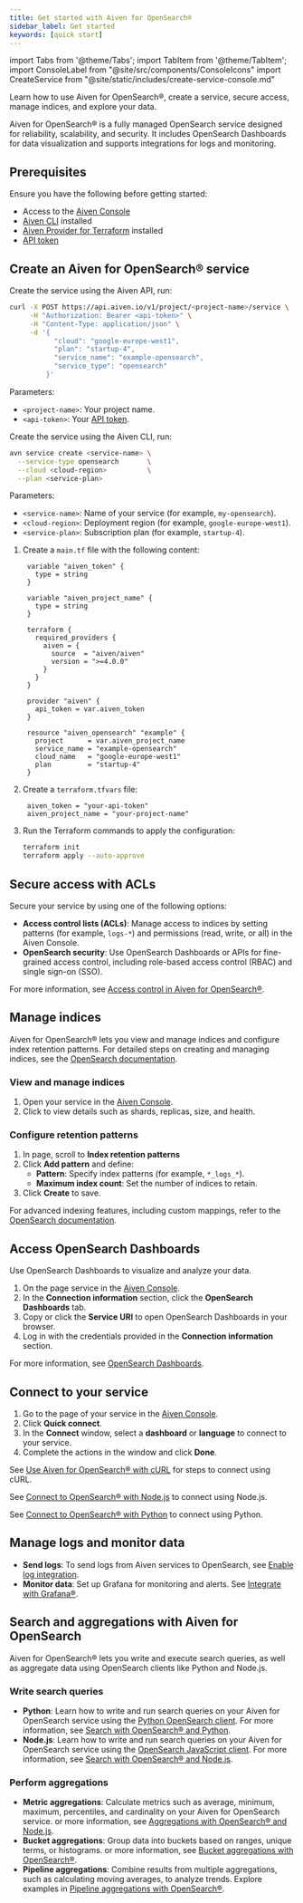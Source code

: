 ```yaml
---
title: Get started with Aiven for OpenSearch®
sidebar_label: Get started
keywords: [quick start]
---
```


import Tabs from '@theme/Tabs';
import TabItem from '@theme/TabItem';
import ConsoleLabel from "@site/src/components/ConsoleIcons"
import CreateService from "@site/static/includes/create-service-console.md"

Learn how to use Aiven for OpenSearch®, create a service, secure access, manage indices, and explore your data.

Aiven for OpenSearch® is a fully managed OpenSearch service designed for reliability,
scalability, and security. It includes OpenSearch Dashboards for data visualization and
supports integrations for logs and monitoring.

## Prerequisites

Ensure you have the following before getting started:

- Access to the [Aiven Console](https://console.aiven.io)
- [Aiven CLI](https://github.com/aiven/aiven-client#installation) installed
- [Aiven Provider for Terraform](https://registry.terraform.io/providers/aiven/aiven/latest/docs) installed
- [API token](/docs/platform/howto/create_authentication_token)

## Create an Aiven for OpenSearch® service

<Tabs groupId="group1">
<TabItem value="1" label="Console" default>

<CreateService serviceType="OpenSearch®"/>

</TabItem>
<TabItem value="API" label="API">

Create the service using the Aiven API, run:

```bash
curl -X POST https://api.aiven.io/v1/project/<project-name>/service \
     -H "Authorization: Bearer <api-token>" \
     -H "Content-Type: application/json" \
     -d '{
           "cloud": "google-europe-west1",
           "plan": "startup-4",
           "service_name": "example-opensearch",
           "service_type": "opensearch"
         }'
```

Parameters:

- `<project-name>`: Your project name.
- `<api-token>`: Your [API token](/docs/platform/howto/create_authentication_token).

</TabItem>
<TabItem value="CLI" label="CLI">

Create the service using the Aiven CLI, run:

```bash
avn service create <service-name> \
  --service-type opensearch       \
  --cloud <cloud-region>          \
  --plan <service-plan>
```

Parameters:

- `<service-name>`: Name of your service (for example, `my-opensearch`).
- `<cloud-region>`: Deployment region (for example, `google-europe-west1`).
- `<service-plan>`: Subscription plan (for example, `startup-4`).

</TabItem>
<TabItem value="Terraform" label="Terraform">

1. Create a `main.tf` file with the following content:

   ```hcl
    variable "aiven_token" {
      type = string
    }

    variable "aiven_project_name" {
      type = string
    }

    terraform {
      required_providers {
        aiven = {
          source  = "aiven/aiven"
          version = ">=4.0.0"
        }
      }
    }

    provider "aiven" {
      api_token = var.aiven_token
    }

    resource "aiven_opensearch" "example" {
      project      = var.aiven_project_name
      service_name = "example-opensearch"
      cloud_name   = "google-europe-west1"
      plan         = "startup-4"
    }
    ```

1. Create a `terraform.tfvars` file:

   ```hcl
    aiven_token = "your-api-token"
    aiven_project_name = "your-project-name"
    ```

1. Run the Terraform commands to apply the configuration:

   ```bash
   terraform init
   terraform apply --auto-approve
   ```

</TabItem>
</Tabs>

## Secure access with ACLs

Secure your service by using one of the following options:

- **Access control lists (ACLs)**: Manage access to indices by setting patterns
  (for example, `logs-*`) and permissions (read, write, or all) in the Aiven Console.
- **OpenSearch security**: Use OpenSearch Dashboards or APIs for fine-grained access
  control, including role-based access control (RBAC) and single sign-on (SSO).

For more information, see
[Access control in Aiven for OpenSearch®](https://aiven.io/docs/products/opensearch/concepts/access_control).

## Manage indices

Aiven for OpenSearch® lets you view and manage indices and configure index retention
patterns. For detailed steps on creating and managing indices, see
the [OpenSearch documentation](https://opensearch.org/docs/latest/opensearch/index-data/).

### View and manage indices

1. Open your service in the [Aiven Console](https://console.aiven.io/).
1. Click <ConsoleLabel name="opensearchindexes" /> to view details such as shards, replicas, size, and health.

### Configure retention patterns

1. In <ConsoleLabel name="opensearchindexes" /> page, scroll to
   **Index retention patterns**
1. Click **Add pattern** and define:
   - **Pattern**: Specify index patterns (for example, `*_logs_*`).
   - **Maximum index count**: Set the number of indices to retain.
1. Click **Create** to save.

For advanced indexing features, including custom mappings, refer to the
[OpenSearch documentation](https://opensearch.org/docs/latest/opensearch/index-data/).

## Access OpenSearch Dashboards

Use OpenSearch Dashboards to visualize and analyze your data.

1. On the <ConsoleLabel name="overview"/> page service in the [Aiven Console](https://console.aiven.io/).
1. In the **Connection information** section, click the **OpenSearch Dashboards** tab.
1. Copy or click the **Service URI** to open OpenSearch Dashboards in your browser.
1. Log in with the credentials provided in the **Connection information** section.

For more information, see
[OpenSearch Dashboards](https://opensearch.org/docs/latest/dashboards/).

## Connect to your service

<Tabs groupId="connect-service">
<TabItem value="Console" label="Console" default>

1. Go to the <ConsoleLabel name="overview"/>  page of your service in the [Aiven Console](https://console.aiven.io/).
1. Click **Quick connect**.
1. In the **Connect** window, select a **dashboard** or **language** to connect to your
   service.
1. Complete the actions in the window and click **Done**.

</TabItem>
<TabItem value="cURL" label="cURL">

See
[Use Aiven for OpenSearch® with cURL](https://aiven.io/docs/products/opensearch/howto/opensearch-with-curl)
for steps to connect using cURL.

</TabItem>
<TabItem value="Node.js" label="Node.js">

See
[Connect to OpenSearch® with Node.js](https://aiven.io/docs/products/opensearch/howto/connect-with-nodejs)
to connect using Node.js.

</TabItem>

<TabItem value="Python" label="Python">

See [Connect to OpenSearch® with Python](https://aiven.io/docs/products/opensearch/howto/connect-with-python) to connect using Python.

</TabItem>
</Tabs>

## Manage logs and monitor data

- **Send logs**: To send logs from Aiven services to OpenSearch, see [Enable log integration](https://aiven.io/docs/products/opensearch/howto/opensearch-log-integration).
- **Monitor data**: Set up Grafana for monitoring and alerts. See [Integrate with Grafana®](https://aiven.io/docs/products/opensearch/howto/integrate-with-grafana).


## Search and aggregations with Aiven for OpenSearch

Aiven for OpenSearch® lets you write and execute search queries, as well as aggregate
data using OpenSearch clients like Python and Node.js.

### Write search queries

- **Python**: Learn how to write and run search queries on your Aiven for OpenSearch
  service using the [Python OpenSearch client](https://github.com/opensearch-project/opensearch-py).
  For more information, see
  [Search with OpenSearch® and Python](/docs/products/opensearch/howto/opensearch-search-and-python).
- **Node.js**: Learn how to write and run search queries on your Aiven for OpenSearch
  service using the [OpenSearch JavaScript client](https://github.com/opensearch-project/opensearch-js).
  For more information, see
  [Search with OpenSearch® and Node.js](/docs/products/opensearch/howto/opensearch-and-nodejs).

### Perform aggregations

- **Metric aggregations**: Calculate metrics such as average, minimum, maximum,
  percentiles, and cardinality on your Aiven for OpenSearch
  service. or more information, see
  [Aggregations with OpenSearch® and Node.js](/docs/products/opensearch/howto/opensearch-aggregations-and-nodejs#metrics-aggregations).
- **Bucket aggregations**: Group data into buckets based on ranges, unique terms, or
  histograms. or more information, see
  [Bucket aggregations with OpenSearch®](/docs/products/opensearch/howto/opensearch-aggregations-and-nodejs#bucket-aggregations).
- **Pipeline aggregations**: Combine results from multiple aggregations, such as
  calculating moving averages, to analyze trends. Explore examples in
  [Pipeline aggregations with OpenSearch®](/docs/products/opensearch/howto/opensearch-aggregations-and-nodejs#pipeline-aggregations).
